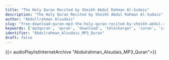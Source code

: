 ```yaml
---
title: "The Holy Quran Recited by Sheikh Abdul Rahman Al-Sudais"
description: "The Holy Quran Recited by Sheikh Abdul Rahman Al-Sudais"
author: "Abdullrahman Alsudais"
slug: "free-download-quran-mp3-the-holy-quran-recited-by-sheikh-abdul-rahman-al-sudais"
keywords: ['mp3quran', 'quran', 'download', 'télécharger', 'coran', 'islam', 'Abdulrahman', 'Alsudais', 'assudais', 'alsudaysi', 'assoudaysi', 'alsoudaysi', 'عبد', 'الرحمان', 'السديس', 'قرآن', 'مصحف', 'مرتل', 'مجود', 'القرآن', 'الكريم', 'المصحف', 'المرتل', 'المجود', 'إسلام', 'السديسي', 'تحميل']
identifier: "Abdulrahman_Alsudais_MP3_Quran"
draft: false
---
```


{{< audioPlaylistInternetArchive "Abdulrahman_Alsudais_MP3_Quran">}}
